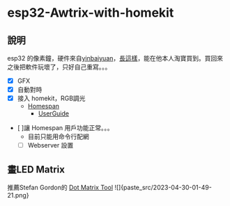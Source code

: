 # esp32-Awtrix-with-homekit
## 說明
esp32 的像素鐘，硬件來自[yinbaiyuan](https://github.com/yinbaiyuan)，[長這樣](https://www.youtube.com/watch?v=WN7-ERU2oeI&t=1s&ab_channel=%E5%88%9B%E5%AE%A2%E5%B0%B9%E7%99%BD%E7%8C%BF)，能在他本人淘寶買到。買回來之後把軟件玩壞了，只好自己重寫。。。


- [x] GFX
- [x] 自動對時
- [x] 接入 homekit，RGB調光
  - [Homespan](https://github.com/HomeSpan/HomeSpan) 
    - [UserGuide](https://github.com/HomeSpan/HomeSpan/blob/master/docs/UserGuide.md)
- [ ]讓 Homespan 用戶功能正常。。。
  - 目前只能用命令行配網
  - [ ] Webserver 設置

## 畫LED Matrix
推薦Stefan Gordon的 [Dot Matrix Tool](http://dotmatrixtool.com/#)
![]{paste_src/2023-04-30-01-49-21.png}
